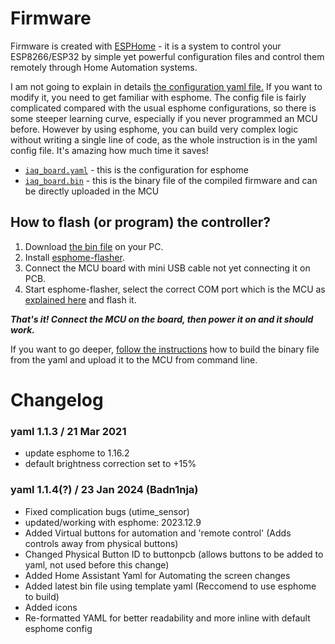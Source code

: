 # Firmware

Firmware is created with [ESPHome](https://esphome.io/index.html) -  it is a system to control your ESP8266/ESP32 by simple yet powerful configuration files and control them remotely through Home Automation systems.

I am not going to explain in details [the configuration yaml file.](iaq_board.yaml) If you want to modify it, you need to get familiar with esphome. The config file is fairly complicated compared with the usual esphome configurations, so there is some steeper learning curve, especially if you never programmed an MCU before. However by using esphome, you can build very complex logic without writing a single line of code, as the whole instruction is in the yaml config file. It's amazing how much time it saves!

- [`iaq_board.yaml`](iaq_board.yaml) - this is the configuration for esphome
- [`iaq_board.bin`](iaq_board.bin) - this is the binary file of the compiled firmware and can be directly uploaded in the MCU

## How to flash (or program) the controller?
1. Download [the bin file](iaq_board.bin) on your PC.
2. Install [esphome-flasher](https://github.com/esphome/esphome-flasher).
3. Connect the MCU board with mini USB cable not yet connecting it on PCB.
4. Start esphome-flasher, select the correct COM port which is the MCU as [explained here](https://esphome.io/guides/faq.html#i-can-t-get-flashing-over-usb-to-work) and flash it.

***That's it! Connect the MCU on the board, then power it on and it should work.***

If you want to go deeper, [follow the instructions](https://esphome.io/guides/getting_started_command_line.html) how to build the binary file from the yaml and upload it to the MCU from command line.

# Changelog
###  yaml 1.1.3 / 21 Mar 2021
- update esphome to 1.16.2
- default brightness correction set to +15%
  
###  yaml 1.1.4(?) / 23 Jan 2024 (Badn1nja)
- Fixed complication bugs (utime_sensor)
- updated/working with esphome: 2023.12.9
- Added Virtual buttons for automation and 'remote control' (Adds controls away from physical buttons)
- Changed Physical Button ID to buttonpcb (allows buttons to be added to yaml, not used before this change)
- Added Home Assistant Yaml for Automating the screen changes
- Added latest bin file using template yaml (Reccomend to use esphome to build)
- Added icons
- Re-formatted YAML for better readability and more inline with default esphome config
